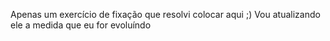 Apenas um exercício de fixação que resolvi colocar aqui ;)
Vou atualizando ele a medida que eu for evoluíndo
